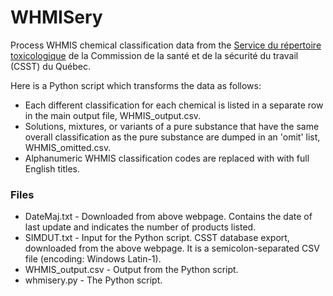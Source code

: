 WHMISery
========

Process WHMIS chemical classification data from the [Service du répertoire toxicologique](http://www.reptox.csst.qc.ca/Documents/SIMDUT/FichierTxt/Htm/FichierTxt.htm) de la Commission de la santé et de la sécurité du travail (CSST) du Québec.

Here is a Python script which transforms the data as follows:
* Each different classification for each chemical is listed in a separate row in the main output file, WHMIS\_output.csv.
* Solutions, mixtures, or variants of a pure substance that have the same overall classification as the pure substance are dumped in an 'omit' list, WHMIS_omitted.csv.
* Alphanumeric WHMIS classification codes are replaced with with full English titles.


### Files ###

* DateMaj.txt - Downloaded from above webpage. Contains the date of last update and indicates the number of products listed.
* SIMDUT.txt - Input for the Python script. CSST database export, downloaded from the above webpage. It is a semicolon-separated CSV file (encoding: Windows Latin-1).
* WHMIS_output.csv - Output from the Python script.
* whmisery.py - The Python script.
